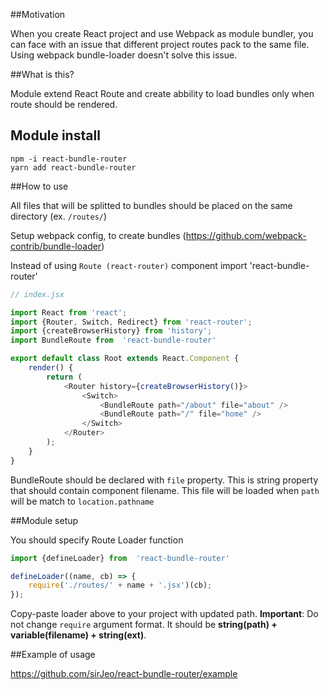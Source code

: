 ##Motivation

When you create React project and use Webpack as module bundler, you can face with an issue that different project routes pack to the same file. Using webpack bundle-loader doesn't solve this issue.

##What is this?

Module extend React Route and create abbility to load bundles only when route should be rendered. 

## Module install

`npm -i react-bundle-router`\
`yarn add react-bundle-router`

##How to use

All files that will be splitted to bundles should be placed on the same directory (ex. `/routes/`)

Setup webpack config, to create bundles (https://github.com/webpack-contrib/bundle-loader)

Instead of using `Route (react-router)` component import 'react-bundle-router'

```javascript
// index.jsx

import React from 'react';
import {Router, Switch, Redirect} from 'react-router';
import {createBrowserHistory} from 'history';
import BundleRoute from  'react-bundle-router'

export default class Root extends React.Component {
    render() {
        return (
            <Router history={createBrowserHistory()}>
                <Switch>
                    <BundleRoute path="/about" file="about" />
                    <BundleRoute path="/" file="home" />
                </Switch>
            </Router>
        );
    }
}
```
BundleRoute should be declared with `file` property. This is string property that should contain component filename. This file will be loaded when `path` will be match to `location.pathname`

##Module setup

You should specify Route Loader function

```javascript
import {defineLoader} from  'react-bundle-router'

defineLoader((name, cb) => {
    require('./routes/' + name + '.jsx')(cb); 
});

```

Copy-paste loader above to your project with updated path. **Important**: Do not change `require` argument format. It should be **string(path) + variable(filename) + string(ext)**. 

##Example of usage

https://github.com/sirJeo/react-bundle-router/example